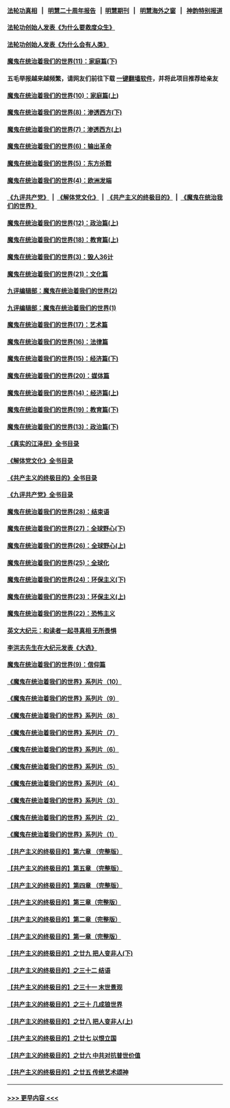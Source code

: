 #### [法轮功真相](https://github.com/gfw-breaker/truth/blob/master/README.md?t=0) &nbsp;&nbsp;|&nbsp;&nbsp; [明慧二十周年报告](https://github.com/gfw-breaker/mh-reports/blob/master/README.md?t=0) &nbsp;&nbsp;|&nbsp;&nbsp;[明慧期刊](https://github.com/gfw-breaker/mh-qikan) &nbsp;&nbsp;|&nbsp;&nbsp; [明慧海外之窗](https://github.com/gfw-breaker/mh-news/blob/master/README.md?t=0) &nbsp;&nbsp;|&nbsp;&nbsp; [神韵特别报道](https://github.com/gfw-breaker/mh-news/blob/master/shenyun.md?t=0)
#### [法轮功创始人发表《为什么要救度众生》](../pages/nsc422/n13975246.md?t=06060643) 
#### [法轮功创始人发表《为什么会有人类》](../pages/nsc422/n13912117.md?t=06060643) 
#### [魔鬼在统治着我们的世界(11)：家庭篇(下)](../pages/nsc422/n10440961.md?t=06060643) 
#### 五毛举报越来越频繁，请网友们前往下载 [一键翻墙软件](https://github.com/gfw-breaker/ssr-accounts)，并将此项目推荐给亲友
#### [魔鬼在统治着我们的世界(10)：家庭篇(上)](../pages/nsc422/n10435448.md?t=06060643) 
#### [魔鬼在统治着我们的世界(8)：渗透西方(下)](../pages/nsc422/n10429603.md?t=06060643) 
#### [魔鬼在统治着我们的世界(7)：渗透西方(上)](../pages/nsc422/n10426013.md?t=06060643) 
#### [魔鬼在统治着我们的世界(6)：输出革命](../pages/nsc422/n10421536.md?t=06060643) 
#### [魔鬼在统治着我们的世界(5)：东方杀戮](../pages/nsc422/n10417707.md?t=06060643) 
#### [魔鬼在统治着我们的世界(4)：欧洲发端](../pages/nsc422/n10414890.md?t=06060643) 
#### [《九评共产党》](https://github.com/begood0513/9ping.md/blob/master/README.md) &nbsp;|&nbsp; [《解体党文化》](../../../../jtdwh.md/blob/master/README.md)  &nbsp;|&nbsp; [《共产主义的终极目的》](../../../../gczydzjmd.md/blob/master/README.md) &nbsp;|&nbsp; [《魔鬼在统治我们的世界》](../../../../mgztzwmdsj.md/blob/master/README.md) 
#### [魔鬼在统治着我们的世界(12)：政治篇(上)](../pages/nsc422/n10444576.md?t=06060643) 
#### [魔鬼在统治着我们的世界(18)：教育篇(上)](../pages/nsc422/n10526970.md?t=06060643) 
#### [魔鬼在统治着我们的世界(3)：毁人36计](../pages/nsc422/n10411583.md?t=06060643) 
#### [魔鬼在统治着我们的世界(21)：文化篇](../pages/nsc422/n10597706.md?t=06060643) 
#### [九评编辑部：魔鬼在统治着我们的世界(2)](../pages/nsc422/n10410036.md?t=06060643) 
#### [九评编辑部：魔鬼在统治着我们的世界(1)](../pages/nsc422/n10406825.md?t=06060643) 
#### [魔鬼在统治着我们的世界(17)：艺术篇](../pages/nsc422/n10499093.md?t=06060643) 
#### [魔鬼在统治着我们的世界(16)：法律篇](../pages/nsc422/n10485969.md?t=06060643) 
#### [魔鬼在统治着我们的世界(15)：经济篇(下)](../pages/nsc422/n10469975.md?t=06060643) 
#### [魔鬼在统治着我们的世界(20)：媒体篇](../pages/nsc422/n10586579.md?t=06060643) 
#### [魔鬼在统治着我们的世界(14)：经济篇(上)](../pages/nsc422/n10457370.md?t=06060643) 
#### [魔鬼在统治着我们的世界(19)：教育篇(下)](../pages/nsc422/n10564808.md?t=06060643) 
#### [魔鬼在统治着我们的世界(13)：政治篇(下)](../pages/nsc422/n10448270.md?t=06060643) 
#### [《真实的江泽民》全书目录](../pages/nsc422/n13721399.md?t=06060643) 
#### [《解体党文化》全书目录](../pages/nsc422/n13721157.md?t=06060643) 
#### [《共产主义的终极目的》全书目录](../pages/nsc422/n13721048.md?t=06060643) 
#### [《九评共产党》全书目录](../pages/nsc422/n13708085.md?t=06060643) 
#### [魔鬼在统治着我们的世界(28)：结束语](../pages/nsc422/n10936246.md?t=06060643) 
#### [魔鬼在统治着我们的世界(27)：全球野心(下)](../pages/nsc422/n10928319.md?t=06060643) 
#### [魔鬼在统治着我们的世界(26)：全球野心(上)](../pages/nsc422/n10900318.md?t=06060643) 
#### [魔鬼在统治着我们的世界(25)：全球化](../pages/nsc422/n10788205.md?t=06060643) 
#### [魔鬼在统治着我们的世界(24)：环保主义(下)](../pages/nsc422/n10695307.md?t=06060643) 
#### [魔鬼在统治着我们的世界(23)：环保主义(上)](../pages/nsc422/n10688613.md?t=06060643) 
#### [魔鬼在统治着我们的世界(22)：恐怖主义](../pages/nsc422/n10614727.md?t=06060643) 
#### [英文大纪元：和读者一起寻真相 无所畏惧](../pages/nsc422/n12542027.md?t=06060643) 
#### [李洪志先生在大纪元发表《大选》](../pages/nsc422/n12534746.md?t=06060643) 
#### [魔鬼在统治着我们的世界(9)：信仰篇](../pages/nsc422/n10432159.md?t=06060643) 
#### [《魔鬼在统治着我们的世界》系列片（10）](../pages/nsc422/n12292670.md?t=06060643) 
#### [《魔鬼在统治着我们的世界》系列片（9）](../pages/nsc422/n12290859.md?t=06060643) 
#### [《魔鬼在统治着我们的世界》系列片（8）](../pages/nsc422/n12287445.md?t=06060643) 
#### [《魔鬼在统治着我们的世界》系列片（7）](../pages/nsc422/n12283425.md?t=06060643) 
#### [《魔鬼在统治着我们的世界》系列片（6）](../pages/nsc422/n12282314.md?t=06060643) 
#### [《魔鬼在统治着我们的世界》系列片（5）](../pages/nsc422/n12281419.md?t=06060643) 
#### [《魔鬼在统治着我们的世界》系列片（4）](../pages/nsc422/n12274024.md?t=06060643) 
#### [《魔鬼在统治着我们的世界》系列片（3）](../pages/nsc422/n12271322.md?t=06060643) 
#### [《魔鬼在统治着我们的世界》系列片（2）](../pages/nsc422/n12269049.md?t=06060643) 
#### [《魔鬼在统治着我们的世界》系列片（1）](../pages/nsc422/n12267575.md?t=06060643) 
#### [【共产主义的终极目的】第六章 （完整版）](../pages/nsc422/n11428913.md?t=06060643) 
#### [【共产主义的终极目的】第五章 （完整版）](../pages/nsc422/n11428912.md?t=06060643) 
#### [【共产主义的终极目的】第四章 （完整版）](../pages/nsc422/n11428907.md?t=06060643) 
#### [【共产主义的终极目的】第三章（完整版）](../pages/nsc422/n11428848.md?t=06060643) 
#### [【共产主义的终极目的】第二章（完整版）](../pages/nsc422/n11428831.md?t=06060643) 
#### [【共产主义的终极目的】第一章（完整版）](../pages/nsc422/n11417651.md?t=06060643) 
#### [【共产主义的终极目的】之廿九 把人变非人(下)](../pages/nsc422/n11344140.md?t=06060643) 
#### [【共产主义的终极目的】之三十二 结语](../pages/nsc422/n11360535.md?t=06060643) 
#### [【共产主义的终极目的】之三十一 末世景观](../pages/nsc422/n11351129.md?t=06060643) 
#### [【共产主义的终极目的】之三十 几成狼世界](../pages/nsc422/n11348280.md?t=06060643) 
#### [【共产主义的终极目的】之廿八 把人变非人(上)](../pages/nsc422/n11340492.md?t=06060643) 
#### [【共产主义的终极目的】之廿七 以恨立国](../pages/nsc422/n11336944.md?t=06060643) 
#### [【共产主义的终极目的】之廿六 中共对抗普世价值](../pages/nsc422/n11324785.md?t=06060643) 
#### [【共产主义的终极目的】之廿五 传统艺术颂神](../pages/nsc422/n11296396.md?t=06060643) 

----
#### [ >>> 更早内容 <<< ](../indexes/nsc422-earlier.md)
